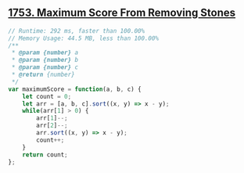 ## [1753. Maximum Score From Removing Stones](https://leetcode.com/problems/maximum-score-from-removing-stones/)
```javascript
// Runtime: 292 ms, faster than 100.00%
// Memory Usage: 44.5 MB, less than 100.00%
/**
 * @param {number} a
 * @param {number} b
 * @param {number} c
 * @return {number}
 */
var maximumScore = function(a, b, c) {
    let count = 0;
    let arr = [a, b, c].sort((x, y) => x - y);
    while(arr[1] > 0) {
        arr[1]--;
        arr[2]--;
        arr.sort((x, y) => x - y);
        count++;
    }
    return count;
};
```
